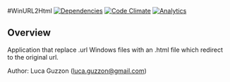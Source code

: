 #WinURL2Html
[![Dependencies](https://david-dm.org/lguzzon/WinUrl2Html.png)](https://david-dm.org/lguzzon/WinUrl2Html)
[![Code Climate](https://codeclimate.com/github/lguzzon/WinUrl2Html.png)](https://codeclimate.com/github/lguzzon/WinUrl2Html)
[![Analytics](https://ga-beacon.appspot.com/UA-39987869-2/WinUrl2Html/readme)](https://github.com/lguzzon/WinUrl2Html)  

## Overview

Application that replace .url Windows files with an .html file which redirect to the original url.

Author: Luca Guzzon (luca.guzzon@gmail.com)
